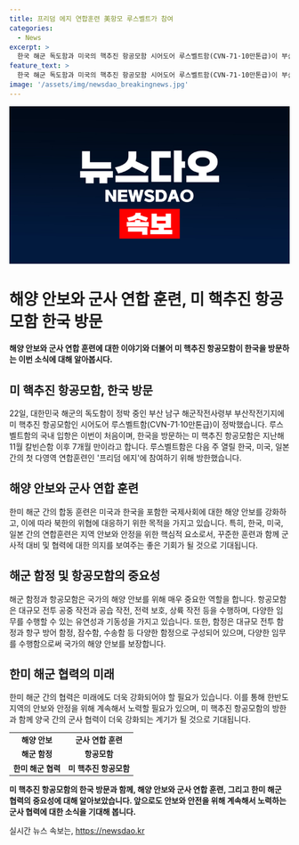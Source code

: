 ```yaml
---
title: 프리덤 에지 연합훈련 美항모 루스벨트가 참여
categories:
  - News
excerpt: >
  한국 해군 독도함과 미국의 핵추진 항공모함 시어도어 루스벨트함(CVN-71·10만톤급)이 부산에 정박 중이다. 미국 항공모함의 국내 입항은 이번이 처음이며, 프리덤 에지 연합훈련 참여를 위해 방한했다. 이는 한국·미국·일본의 첫 다영역 연합훈련으로, 근 7개월 만에 진행된다.
feature_text: >
  한국 해군 독도함과 미국의 핵추진 항공모함 시어도어 루스벨트함(CVN-71·10만톤급)이 부산에 정박 중이다. 미국 항공모함의 국내 입항은 이번이 처음이며, 프리덤 에지 연합훈련 참여를 위해 방한했다. 이는 한국·미국·일본의 첫 다영역 연합훈련으로, 근 7개월 만에 진행된다.
image: '/assets/img/newsdao_breakingnews.jpg'
---
```


<p><img src="/assets/img/newsdao_breakingnews.jpg" alt="pcversion 속보" /></p>

<h1>해양 안보와 군사 연합 훈련, 미 핵추진 항공모함 한국 방문</h1>

<p data-ke-size="size16"><b>해양 안보와 군사 연합 훈련에 대한 이야기와 더불어 미 핵추진 항공모함이 한국을 방문하는 이번 소식에 대해 알아봅시다.</b></p>

<h2 data-ke-size="size26">미 핵추진 항공모함, 한국 방문</h2>

<p data-ke-size="size16">22일, 대한민국 해군의 독도함이 정박 중인 부산 남구 해군작전사령부 부산작전기지에 미 핵추진 항공모함인 시어도어 루스벨트함(CVN-71·10만톤급)이 정박했습니다. 루스벨트함의 국내 입항은 이번이 처음이며, 한국을 방문하는 미 핵추진 항공모함은 지난해 11월 칼빈슨함 이후 7개월 만이라고 합니다. 루스벨트함은 다음 주 열릴 한국, 미국, 일본 간의 첫 다영역 연합훈련인 '프리덤 에지'에 참여하기 위해 방한했습니다.</p>

<h2 data-ke-size="size26">해양 안보와 군사 연합 훈련</h2>

<p data-ke-size="size16">한미 해군 간의 합동 훈련은 미국과 한국을 포함한 국제사회에 대한 해양 안보를 강화하고, 이에 따라 북한의 위협에 대응하기 위한 목적을 가지고 있습니다. 특히, 한국, 미국, 일본 간의 연합훈련은 지역 안보와 안정을 위한 핵심적 요소로서, 꾸준한 훈련과 함께 군사적 대비 및 협력에 대한 의지를 보여주는 좋은 기회가 될 것으로 기대됩니다.</p>

<h2 data-ke-size="size26">해군 함정 및 항공모함의 중요성</h2>

<p data-ke-size="size16">해군 함정과 항공모함은 국가의 해양 안보를 위해 매우 중요한 역할을 합니다. 항공모함은 대규모 전투 공중 작전과 공습 작전, 전력 보호, 상륙 작전 등을 수행하며, 다양한 임무를 수행할 수 있는 유연성과 기동성을 가지고 있습니다. 또한, 함정은 대규모 전투 함정과 항구 방어 함정, 잠수함, 수송함 등 다양한 함정으로 구성되어 있으며, 다양한 임무를 수행함으로써 국가의 해양 안보를 보장합니다.</p>

<h2 data-ke-size="size26">한미 해군 협력의 미래</h2>

<p data-ke-size="size16">한미 해군 간의 협력은 미래에도 더욱 강화되어야 할 필요가 있습니다. 이를 통해 한반도 지역의 안보와 안정을 위해 계속해서 노력할 필요가 있으며, 미 핵추진 항공모함의 방한과 함께 양국 간의 군사 협력이 더욱 강화되는 계기가 될 것으로 기대됩니다.</p>

<table>
  <tbody>
    <tr>
      <td style="text-align: center; height: 17px;"><b>해양 안보</b></td>
      <td style="text-align: center; height: 17px;"><b>군사 연합 훈련</b></td>
    </tr>
    <tr>
      <td style="text-align: center; height: 17px;"><b>해군 함정</b></td>
      <td style="text-align: center; height: 17px;"><b>항공모함</b></td>
    </tr>
    <tr>
      <td style="text-align: center; height: 17px;"><b>한미 해군 협력</b></td>
      <td style="text-align: center; height: 17px;"><b>미 핵추진 항공모함</b></td>
    </tr>
  </tbody>
</table>

<p data-ke-size="size16"><b>미 핵추진 항공모함의 한국 방문과 함께, 해양 안보와 군사 연합 훈련, 그리고 한미 해군 협력의 중요성에 대해 알아보았습니다. 앞으로도 안보와 안전을 위해 계속해서 노력하는 군사 협력에 대한 소식을 기대해 봅니다.</b></p>
실시간 뉴스 속보는, <a href="https://newsdao.kr" rel="dofollow">https://newsdao.kr</a>


